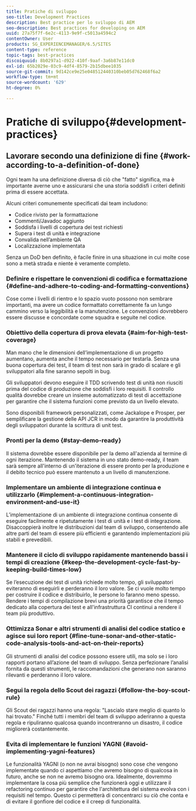 ```yaml
---
title: Pratiche di sviluppo
seo-title: Development Practices
description: Best practice per lo sviluppo di AEM
seo-description: Best practices for developing on AEM
uuid: 27a75f7f-6e2c-4113-9e9f-c5013a4594c2
contentOwner: User
products: SG_EXPERIENCEMANAGER/6.5/SITES
content-type: reference
topic-tags: best-practices
discoiquuid: 8b0297a1-d922-410f-9aaf-3a6b87e11dc0
exl-id: 65b2029e-03c9-4df4-8579-2b15dbee1035
source-git-commit: 9d142ce9e25e048512440310beb05d762468f6a2
workflow-type: tm+mt
source-wordcount: '629'
ht-degree: 0%

---
```


# Pratiche di sviluppo{#development-practices}

## Lavorare secondo una definizione di fine {#work-according-to-a-definition-of-done}

Ogni team ha una definizione diversa di ciò che &quot;fatto&quot; significa, ma è importante averne uno e assicurarsi che una storia soddisfi i criteri definiti prima di essere accettata.

Alcuni criteri comunemente specificati dai team includono:

* Codice rivisto per la formattazione
* Commenti/Javadoc aggiunto
* Soddisfa i livelli di copertura dei test richiesti
* Supera i test di unità e integrazione
* Convalida nell’ambiente QA
* Localizzazione implementata

Senza un DoD ben definito, è facile finire in una situazione in cui molte cose sono a metà strada e niente è veramente completo.

### Definire e rispettare le convenzioni di codifica e formattazione {#define-and-adhere-to-coding-and-formatting-conventions}

Cose come i livelli di rientro e lo spazio vuoto possono non sembrare importanti, ma avere un codice formattato correttamente fa un lungo cammino verso la leggibilità e la manutenzione. Le convenzioni dovrebbero essere discusse e concordate come squadra e seguite nel codice.

### Obiettivo della copertura di prova elevata  {#aim-for-high-test-coverage}

Man mano che le dimensioni dell’implementazione di un progetto aumentano, aumenta anche il tempo necessario per testarla. Senza una buona copertura dei test, il team di test non sarà in grado di scalare e gli sviluppatori alla fine saranno sepolti in bug.

Gli sviluppatori devono eseguire il TDD scrivendo test di unità non riusciti prima del codice di produzione che soddisfi i loro requisiti. Il controllo qualità dovrebbe creare un insieme automatizzato di test di accettazione per garantire che il sistema funzioni come previsto da un livello elevato.

Sono disponibili framework personalizzati, come Jackalope e Prosper, per semplificare la gestione delle API JCR in modo da garantire la produttività degli sviluppatori durante la scrittura di unit test.

### Pronti per la demo {#stay-demo-ready}

Il sistema dovrebbe essere disponibile per la demo all&#39;azienda al termine di ogni iterazione. Mantenendo il sistema in uno stato demo-ready, il team sarà sempre all&#39;interno di un&#39;iterazione di essere pronto per la produzione e il debito tecnico può essere mantenuto a un livello di manutenzione.

### Implementare un ambiente di integrazione continua e utilizzarlo {#implement-a-continuous-integration-environment-and-use-it}

L’implementazione di un ambiente di integrazione continua consente di eseguire facilmente e ripetutamente i test di unità e i test di integrazione. Disaccoppierà inoltre le distribuzioni dal team di sviluppo, consentendo alle altre parti del team di essere più efficienti e garantendo implementazioni più stabili e prevedibili.

### Mantenere il ciclo di sviluppo rapidamente mantenendo bassi i tempi di creazione {#keep-the-development-cycle-fast-by-keeping-build-times-low}

Se l’esecuzione dei test di unità richiede molto tempo, gli sviluppatori eviteranno di eseguirli e perderanno il loro valore. Se ci vuole molto tempo per costruire il codice e distribuirlo, le persone lo faranno meno spesso. Rendere i tempi di compilazione brevi una priorità garantisce che il tempo dedicato alla copertura dei test e all&#39;infrastruttura CI continui a rendere il team più produttivo.

### Ottimizza Sonar e altri strumenti di analisi del codice statico e agisce sui loro report {#fine-tune-sonar-and-other-static-code-analysis-tools-and-act-on-their-reports}

Gli strumenti di analisi del codice possono essere utili, ma solo se i loro rapporti portano all’azione del team di sviluppo. Senza perfezionare l’analisi fornita da questi strumenti, le raccomandazioni che generano non saranno rilevanti e perderanno il loro valore.

### Segui la regola dello Scout dei ragazzi {#follow-the-boy-scout-rule}

Gli Scout dei ragazzi hanno una regola: &quot;Lascialo stare meglio di quanto lo hai trovato.&quot; Finché tutti i membri del team di sviluppo aderiranno a questa regola e ripuliranno qualcosa quando incontreranno un disastro, il codice migliorerà costantemente.

### Evita di implementare le funzioni YAGNI {#avoid-implementing-yagni-features}

Le funzionalità YAGNI (o non ne avrai bisogno) sono cose che vengono implementate quando ci aspettiamo che avremo bisogno di qualcosa in futuro, anche se non ne avremo bisogno ora. Idealmente, dovremmo implementare la cosa più semplice che funzionerà oggi e utilizzare il refactoring continuo per garantire che l&#39;architettura del sistema evolva con i requisiti nel tempo. Questo ci permetterà di concentrarci su ciò che conta e di evitare il gonfiore del codice e il creep di funzionalità.
